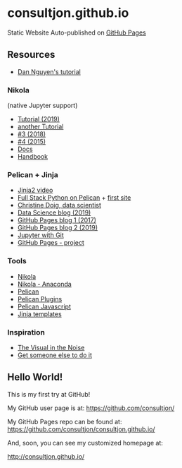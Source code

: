 # consultjon.github.io
Static Website Auto-published on [GitHub Pages](https://docs.github.com/en/pages)

## Resources
- [Dan Nguyen's tutorial](http://dannguyen.github.io/github-for-portfolios/)
### Nikola
(native Jupyter support)
- [Tutorial (2019)](https://jiaweizhuang.github.io/blog/nikola-guide/)
- [another Tutorial](https://github.com/asmeurer/blog/blob/master/posts/moving-to-github-pages-with-nikola.md)
- [#3 (2018)](https://post2web.github.io/posts/jupyter-blogging/)
- [#4 (2015)](http://www.jaakkoluttinen.fi/blog/how-to-blog-with-jupyter-ipython-notebook-and-nikola/)
- [Docs](https://nikola.readthedocs.io/_/downloads/en/latest/pdf/)
- [Handbook](https://getnikola.com/handbook.html)
### Pelican + Jinja
- [Jinja2 video](https://www.youtube.com/watch?v=Ph7oJDR71Jc)
- [Full Stack Python on Pelican](https://www.fullstackpython.com/pelican.html) + [first site](https://www.fullstackpython.com/blog/generating-static-websites-pelican-jinja2-markdown.html)
- [Christine Doig, data scientist](http://chdoig.github.io/create-pelican-blog.html)
- [Data Science blog (2019)](https://janakiev.com/blog/pelican-jupyter/)
- [GitHub Pages blog 1 (2017)](https://fedoramagazine.org/make-github-pages-blog-with-pelican/)
- [GitHub Pages blog 2 (2019)](https://opensource.com/article/19/5/run-your-blog-github-pages-python)
- [Jupyter with Git](https://towardsdatascience.com/how-to-use-git-github-with-jupyter-notebook-7144d6577b44)
- [GitHub Pages - project](https://pages.charlesreid1.com/how-do-i-pelican/Hosting/)

### Tools
- [Nikola](https://getnikola.com/)
- [Nikola - Anaconda](https://anaconda.org/conda-forge/nikola)
- [Pelican](https://docs.getpelican.com/en/stable/install.html)
- [Pelican Plugins](https://github.com/getpelican/pelican-plugins)
- [Pelican Javascript](https://github.com/mortada/pelican_javascript)
- [Jinja templates](https://jinja.palletsprojects.com/en/3.0.x/)

### Inspiration
- [The Visual in the Noise](https://visualnoise.substack.com/p/coming-soon)
- [Get someone else to do it](https://www.fiverr.com/ahmedshahria320/make-a-personal-website)

## Hello World!

This is my first try at GitHub!

My GitHub user page is at: 
https://github.com/consultjon/

My GitHub Pages repo can be found at:  
https://github.com/consultjon/consultjon.github.io/

And, soon, you can see my customized homepage at:

http://consultjon.github.io/
